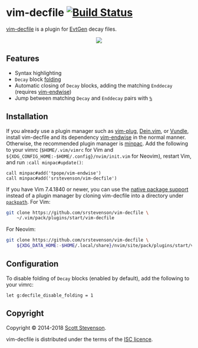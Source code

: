# vim-decfile [![Build Status](https://travis-ci.org/srstevenson/vim-decfile.svg?branch=master)](https://travis-ci.org/srstevenson/vim-decfile)

[vim-decfile] is a plugin for [EvtGen] decay files.

<p align="center">
  <img src="https://cloud.githubusercontent.com/assets/5845679/19387231/c57410ee-9210-11e6-9cab-08b38ef19a37.gif" />
</p>

## Features

- Syntax highlighting
- `Decay` block [folding]
- Automatic closing of `Decay` blocks, adding the matching `Enddecay` (requires
  [vim-endwise])
- Jump between matching `Decay` and `Enddecay` pairs with [`%`][percent]

## Installation

If you already use a plugin manager such as [vim-plug], [Dein.vim], or [Vundle],
install vim-decfile and its dependency [vim-endwise] in the normal manner.
Otherwise, the recommended plugin manager is [minpac]. Add the following to your
vimrc (`$HOME/.vim/vimrc` for Vim and
`${XDG_CONFIG_HOME:-$HOME/.config}/nvim/init.vim` for Neovim), restart Vim, and
run `:call minpac#update()`:

```viml
call minpac#add('tpope/vim-endwise')
call minpac#add('srstevenson/vim-decfile')
```

If you have Vim 7.4.1840 or newer, you can use the [native package
support][packages] instead of a plugin manager by cloning vim-decfile into a
directory under [`packpath`][packpath]. For Vim:

```sh
git clone https://github.com/srstevenson/vim-decfile \
    ~/.vim/pack/plugins/start/vim-decfile
```

For Neovim:

```sh
git clone https://github.com/srstevenson/vim-decfile \
    ${XDG_DATA_HOME:-$HOME/.local/share}/nvim/site/pack/plugins/start/vim-decfile
```

## Configuration

To disable folding of `Decay` blocks (enabled by default), add the following to
your vimrc:

```viml
let g:decfile_disable_folding = 1
```

## Copyright

Copyright © 2014-2018 [Scott Stevenson].

vim-decfile is distributed under the terms of the [ISC licence].

[dein.vim]: https://github.com/Shougo/dein.vim
[evtgen]: http://evtgen.warwick.ac.uk
[folding]: https://neovim.io/doc/user/fold.html#folding
[isc licence]: https://opensource.org/licenses/ISC
[minpac]: https://github.com/k-takata/minpac
[packages]: https://neovim.io/doc/user/repeat.html#packages
[packpath]: https://neovim.io/doc/user/options.html#'packpath'
[percent]: https://neovim.io/doc/user/motion.html#%
[scott stevenson]: https://scott.stevenson.io
[vim-decfile]: https://github.com/srstevenson/vim-decfile
[vim-endwise]: https://github.com/tpope/vim-endwise
[vim-plug]: https://github.com/junegunn/vim-plug
[vundle]: https://github.com/VundleVim/Vundle.vim
